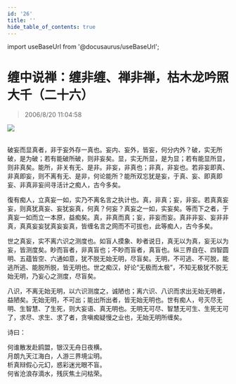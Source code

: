 ```yaml
---
id: '26'
title: ''
hide_table_of_contents: true
---
```


import useBaseUrl from '@docusaurus/useBaseUrl';

# 缠中说禅：缠非缠、禅非禅，枯木龙吟照大千（二十六）

> 2006/8/20 11:04:58

<div style={{textAlign: 'center'}}>
<img src={useBaseUrl('https://crustipfs.info/ipfs/QmXSnds2BF97yuZwYAMLwrpjQcuPcm22WGsFmBJfWFTEUM/zen/26/1.jpeg')} /><br/><br/>
</div>

破妄而显真者，非于妄外存一真也。妄内、妄外，皆妄，何分内外？破，实无所破，是为破；若有能破所破，则非妄矣。显，实无所显，是为显；若有能显所显，则非真矣。能所，非关有无、是非。非妄，非真也；非真，非妄也。若非妄即真、非真即妄，则不离有无、是非，何论能所？能所双忘犹是妄，于真、妄、即真即妄、非真非妄间寻活计之痴人，古今多矣。

復有痴人，立真妄一如，实乃不离名言之执计也。真，非真；妄，非妄。若真真妄妄，则真犹真妄、妄犹妄真，何真？何妄？真妄之一如，实妄矣。等而下之者，于真妄一如而立一本原，益痴矣。真，非真而真；妄，非妄而妄。真非非妄、妄非非真，真真妄妄犹真妄妄真，皆缠名言之网而不可拔也，此等痴人，古今多矣。

世之真妄，实不离六识之测度也。如盲人摸象、眇者说日，真无以为真，妄无以为妄，皆测度矣。眇而盲者，非真盲也；不眇而盲者，真盲也。纵三界自在、四智圆明、五蕴皆空、六通如意，犹不脱无始无明，尽盲矣。无明，不可逃、不可脱，能逃所逃、能脱所脱，皆无明也。世之痴汉，好论“无极而太极”，不知无极犹不脱无始无明，乃妄心之测度，尽盲矣。

八识，不离无始无明，以六识测度之，诚陋也；离六识、八识而求出无始无明者，益陋矣。无始无明，不可出；能出所出者，皆无始无明也。世有痴人，号灭尽无明、生智慧、了生死，则大妄语、真无明也。无明无可尽、智慧无可生、生死无可了，求尽、求生、求了者，贪嗔痴疑慢之业也，无始无明所缠矣。
 
诗曰：
 
何谁散发赴鸥盟，银汉无舟日夜横。<br/>
月朗九天江海白，人游三界境尘明。<br/>
析真辩假心元幻，惑彩迷光眼不盲。<br/>
何省沧浪存滴水，残灰焦土问枯荣。